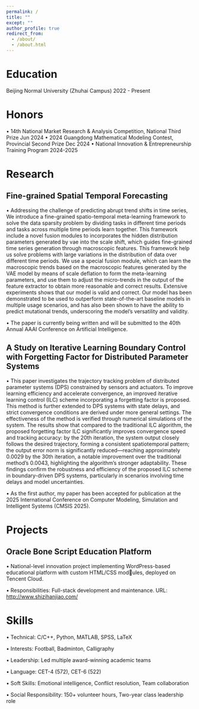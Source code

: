 ```yaml
---
permalink: /
title: ""
except: ""
author_profile: true
redirect_from: 
  - /about/
  - /about.html
---
```


Education
======
Beijing Normal University (Zhuhai Campus) 2022 - Present

Honors
======
• 14th National Market Research & Analysis Competition, National Third Prize Jun 2024
• 2024 Guangdong Mathematical Modeling Contest, Provincial Second Prize Dec 2024
• National Innovation & Entrepreneurship Training Program 2024-2025

Research
======
Fine-grained Spatial Temporal Forecasting
------
• Addressing the challenge of predicting abrupt trend shifts in time series, We introduce a fine-grained spatio-temporal
meta-learning framework to solve the data sparsity problem by dividing tasks in different time periods and tasks
across multiple time periods learn together. This framework include a novel fusion modules to incorporates the
hidden distribution parameters generated by vae into the scale shift, which guides fine-grained time series generation
through macroscopic features. This framework help us solve problems with large variations in the distribution of data
over different time periods. We use a special fusion module, which can learn the macroscopic trends based on the
macroscopic features generated by the VAE model by means of scale deflation to form the meta-learning parameters,
and use them to adjust the micro-trends in the output of the feature extractor to obtain more reasonable and correct
results. Extensive experiments shows that our model is valid and correct. Our model has been demonstrated to be
used to outperform state-of-the-art baseline models in multiple usage scenarios, and has also been shown to have the
ability to predict mutational trends, underscoring the model’s versatility and validity.  

• The paper is currently being written and will be submitted to the 40th Annual AAAI Conference on Artificial Intelligence.

A Study on Iterative Learning Boundary Control with Forgetting Factor for Distributed Parameter
Systems
------
• This paper investigates the trajectory tracking problem of distributed parameter systems (DPS) constrained by sensors
and actuators. To improve learning efficiency and accelerate convergence, an improved iterative learning control (ILC)
scheme incorporating a forgetting factor is proposed. This method is further extended to DPS systems with state delays,
and strict convergence conditions are derived under more general settings. The effectiveness of the method is verified
through numerical simulations of the system. The results show that compared to the traditional ILC algorithm, the
proposed forgetting factor ILC significantly improves convergence speed and tracking accuracy: by the 20th iteration,
the system output closely follows the desired trajectory, forming a consistent spatiotemporal pattern; the output error
norm is significantly reduced—reaching approximately 0.0029 by the 30th iteration, a notable improvement over the
traditional method’s 0.0043, highlighting the algorithm’s stronger adaptability. These findings confirm the robustness
and efficiency of the proposed ILC scheme in boundary-driven DPS systems, particularly in scenarios involving time
delays and model uncertainties.  

• As the first author, my paper has been accepted for publication at the 2025 International Conference on Computer
Modeling, Simulation and Intelligent Systems (CMSIS 2025).

Projects
======
Oracle Bone Script Education Platform
------
• National-level innovation project implementing WordPress-based educational platform with custom HTML/CSS modules, deployed on Tencent Cloud.  

• Responsibilities: Full-stack development and maintenance. URL: http://www.shizihanjiao.com/

Skills
======
• Technical: C/C++, Python, MATLAB, SPSS, LaTeX  

• Interests: Football, Badminton, Calligraphy  

• Leadership: Led multiple award-winning academic teams  

• Language: CET-4 (572), CET-6 (522)  

• Soft Skills: Emotional intelligence, Conflict resolution, Team collaboration  

• Social Responsibility: 150+ volunteer hours, Two-year class leadership role
